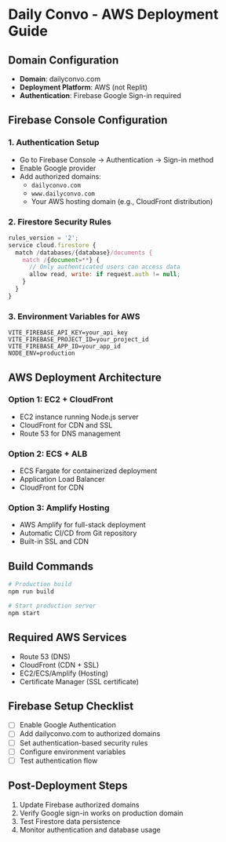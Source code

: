 # Daily Convo - AWS Deployment Guide

## Domain Configuration
- **Domain**: dailyconvo.com
- **Deployment Platform**: AWS (not Replit)
- **Authentication**: Firebase Google Sign-in required

## Firebase Console Configuration

### 1. Authentication Setup
- Go to Firebase Console → Authentication → Sign-in method
- Enable Google provider
- Add authorized domains:
  - `dailyconvo.com`
  - `www.dailyconvo.com`
  - Your AWS hosting domain (e.g., CloudFront distribution)

### 2. Firestore Security Rules
```javascript
rules_version = '2';
service cloud.firestore {
  match /databases/{database}/documents {
    match /{document=**} {
      // Only authenticated users can access data
      allow read, write: if request.auth != null;
    }
  }
}
```

### 3. Environment Variables for AWS
```
VITE_FIREBASE_API_KEY=your_api_key
VITE_FIREBASE_PROJECT_ID=your_project_id
VITE_FIREBASE_APP_ID=your_app_id
NODE_ENV=production
```

## AWS Deployment Architecture

### Option 1: EC2 + CloudFront
- EC2 instance running Node.js server
- CloudFront for CDN and SSL
- Route 53 for DNS management

### Option 2: ECS + ALB
- ECS Fargate for containerized deployment
- Application Load Balancer
- CloudFront for CDN

### Option 3: Amplify Hosting
- AWS Amplify for full-stack deployment
- Automatic CI/CD from Git repository
- Built-in SSL and CDN

## Build Commands
```bash
# Production build
npm run build

# Start production server
npm start
```

## Required AWS Services
- Route 53 (DNS)
- CloudFront (CDN + SSL)
- EC2/ECS/Amplify (Hosting)
- Certificate Manager (SSL certificate)

## Firebase Setup Checklist
- [ ] Enable Google Authentication
- [ ] Add dailyconvo.com to authorized domains
- [ ] Set authentication-based security rules
- [ ] Configure environment variables
- [ ] Test authentication flow

## Post-Deployment Steps
1. Update Firebase authorized domains
2. Verify Google sign-in works on production domain
3. Test Firestore data persistence
4. Monitor authentication and database usage